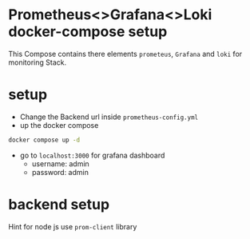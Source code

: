 # Prometheus<>Grafana<>Loki docker-compose setup

This Compose contains there elements `prometeus`, `Grafana` and `loki` for monitoring Stack.

# setup
- Change the Backend url inside `prometheus-config.yml`
- up the docker compose

```bash
docker compose up -d
```
- go to `localhost:3000` for grafana dashboard
    - username: admin
    - password: admin

# backend setup
Hint for node js use `prom-client` library